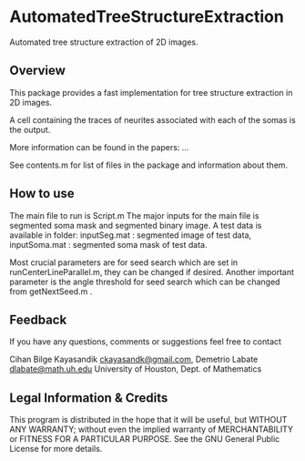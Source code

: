 # AutomatedTreeStructureExtraction

Automated tree structure extraction of 2D images.

Overview
--------
This package provides a fast implementation for tree structure extraction in 2D images. 

A cell containing the traces of neurites associated with each of the somas  is the output.

More information can be found in the papers:
… 

See contents.m for list of files in the package and information about them.

How to use
--------------
The main file to run is Script.m
The major inputs for the main file is segmented soma mask and segmented binary image. A test data is available in folder: 
inputSeg.mat : segmented image of test data,
inputSoma.mat : segmented soma mask of test data.

Most crucial parameters are for seed search which are set in runCenterLineParallel.m, they can be changed if desired. Another important parameter is the angle threshold for seed search which can be changed from getNextSeed.m . 


Feedback
--------
If you have any questions, comments or suggestions feel free to contact 

   Cihan Bilge Kayasandik <ckayasandk@gmail.com>, Demetrio Labate <dlabate@math.uh.edu>
   University of Houston, Dept. of Mathematics
   

Legal Information & Credits
---------------------------
This program is distributed in the hope that it will be useful,
but WITHOUT ANY WARRANTY; without even the implied warranty of
MERCHANTABILITY or FITNESS FOR A PARTICULAR PURPOSE.  See the
GNU General Public License for more details.
